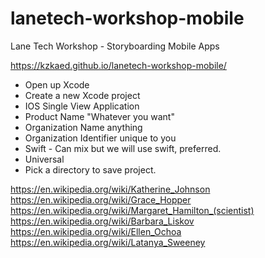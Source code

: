 # lanetech-workshop-mobile
Lane Tech Workshop - Storyboarding Mobile Apps

https://kzkaed.github.io/lanetech-workshop-mobile/


 - Open up Xcode
 - Create a new Xcode project
 - IOS Single View Application
 - Product Name  "Whatever you want"
 - Organization Name anything
 - Organization Identifier unique to you
 - Swift - Can mix but we will use swift, preferred.
 - Universal
 - Pick a directory to save project.





https://en.wikipedia.org/wiki/Katherine_Johnson
https://en.wikipedia.org/wiki/Grace_Hopper
https://en.wikipedia.org/wiki/Margaret_Hamilton_(scientist)
https://en.wikipedia.org/wiki/Barbara_Liskov
https://en.wikipedia.org/wiki/Ellen_Ochoa
https://en.wikipedia.org/wiki/Latanya_Sweeney







